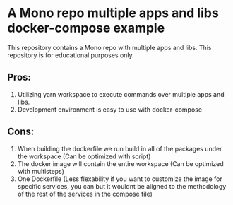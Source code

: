 # A Mono repo multiple apps and libs docker-compose example

This repository contains a Mono repo with multiple apps and libs.
This repository is for educational purposes only.

## Pros:

1. Utilizing yarn workspace to execute commands over multiple apps and libs.
2. Development environment is easy to use with docker-compose

## Cons:

1. When building the dockerfile we run build in all of the packages under the workspace (Can be optimized with script)
2. The docker image will contain the entire workspace (Can be optimized with multisteps)
3. One Dockerfile (Less flexability if you want to customize the image for specific services, you can but it wouldnt be aligned to the methodology of the rest of the services in the compose file)
